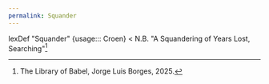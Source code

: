 ```yaml
---
permalink: Squander
---
```

lexDef "Squander" {usage::: Croen} < N.B. "A Squandering of Years Lost, Searching"[^SquanderCroen]

[^SquanderCroen]: The Library of Babel, Jorge Luis Borges, 2025.
